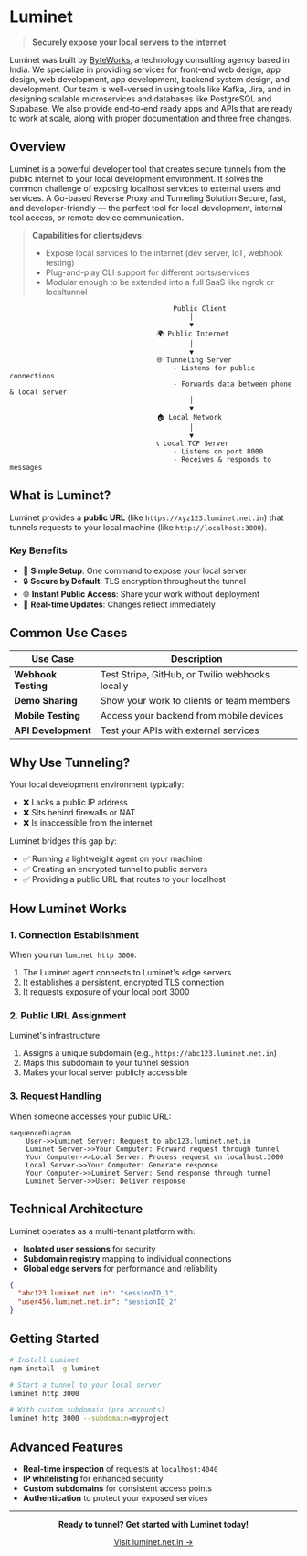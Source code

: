 # Luminet

> **Securely expose your local servers to the internet**

Luminet was built by [ByteWorks](https://byteworks.in), a technology consulting agency based in India. We specialize in providing services for front-end web design, app design, web development, app development, backend system design, and development. Our team is well-versed in using tools like Kafka, Jira, and in designing scalable microservices and databases like PostgreSQL and Supabase. We also provide end-to-end ready apps and APIs that are ready to work at scale, along with proper documentation and three free changes.

## Overview

Luminet is a powerful developer tool that creates secure tunnels from the public internet to your local development environment. It solves the common challenge of exposing localhost services to external users and services.
A Go-based Reverse Proxy and Tunneling Solution
Secure, fast, and developer-friendly — the perfect tool for local development, internal tool access, or remote device communication.
> **Capabilities for clients/devs:**
> - Expose local services to the internet (dev server, IoT, webhook testing)
> - Plug-and-play CLI support for different ports/services
> - Modular enough to be extended into a full SaaS like ngrok or localtunnel

```
                                        Public Client
                                            │
                                            ▼
                                    🌍 Public Internet
                                            │
                                            ▼
                                    🌐 Tunneling Server
                                        - Listens for public connections
                                        - Forwards data between phone & local server
                                            │
                                            ▼
                                    🏠 Local Network
                                            │
                                            ▼
                                    📞 Local TCP Server
                                        - Listens on port 8000
                                        - Receives & responds to messages
```

## What is Luminet?

Luminet provides a **public URL** (like `https://xyz123.luminet.net.in`) that tunnels requests to your local machine (like `http://localhost:3000`).

### Key Benefits

- 🚀 **Simple Setup**: One command to expose your local server
- 🔒 **Secure by Default**: TLS encryption throughout the tunnel
- 🌐 **Instant Public Access**: Share your work without deployment
- 🔄 **Real-time Updates**: Changes reflect immediately

## Common Use Cases

| Use Case | Description |
|----------|-------------|
| **Webhook Testing** | Test Stripe, GitHub, or Twilio webhooks locally |
| **Demo Sharing** | Show your work to clients or team members |
| **Mobile Testing** | Access your backend from mobile devices |
| **API Development** | Test your APIs with external services |

## Why Use Tunneling?

Your local development environment typically:

- ❌ Lacks a public IP address
- ❌ Sits behind firewalls or NAT
- ❌ Is inaccessible from the internet

Luminet bridges this gap by:

- ✅ Running a lightweight agent on your machine
- ✅ Creating an encrypted tunnel to public servers
- ✅ Providing a public URL that routes to your localhost

## How Luminet Works

### 1. Connection Establishment

When you run `luminet http 3000`:

1. The Luminet agent connects to Luminet's edge servers
2. It establishes a persistent, encrypted TLS connection
3. It requests exposure of your local port 3000

### 2. Public URL Assignment

Luminet's infrastructure:

1. Assigns a unique subdomain (e.g., `https://abc123.luminet.net.in`)
2. Maps this subdomain to your tunnel session
3. Makes your local server publicly accessible

### 3. Request Handling

When someone accesses your public URL:

```mermaid
sequenceDiagram
    User->>Luminet Server: Request to abc123.luminet.net.in
    Luminet Server->>Your Computer: Forward request through tunnel
    Your Computer->>Local Server: Process request on localhost:3000
    Local Server->>Your Computer: Generate response
    Your Computer->>Luminet Server: Send response through tunnel
    Luminet Server->>User: Deliver response
```

## Technical Architecture

Luminet operates as a multi-tenant platform with:

- **Isolated user sessions** for security
- **Subdomain registry** mapping to individual connections
- **Global edge servers** for performance and reliability

```json
{
  "abc123.luminet.net.in": "sessionID_1",
  "user456.luminet.net.in": "sessionID_2"
}
```

## Getting Started

```bash
# Install Luminet
npm install -g luminet

# Start a tunnel to your local server
luminet http 3000

# With custom subdomain (pro accounts)
luminet http 3000 --subdomain=myproject
```

## Advanced Features

- **Real-time inspection** of requests at `localhost:4040`
- **IP whitelisting** for enhanced security
- **Custom subdomains** for consistent access points
- **Authentication** to protect your exposed services

---

<div align="center">
  <p><strong>Ready to tunnel? Get started with Luminet today!</strong></p>
  <a href="https://luminet.net.in">Visit luminet.net.in →</a>
</div>
